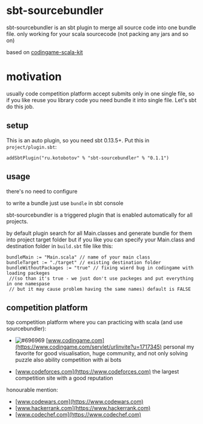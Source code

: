 sbt-sourcebundler
====================

sbt-sourcebundler is an sbt plugin to merge all source code into one bundle file.
only working for your scala sourcecode (not packing any jars and so on)

based on [codingame-scala-kit](https://github.com/huiwang/codingame-scala-kit)

motivation
============
usually code competition platform accept submits only in one single file, so if you like reuse you library code you need bundle it into single file. Let's sbt do this job.

setup
-----

This is an auto plugin, so you need sbt 0.13.5+. Put this in `project/plugin.sbt`:

```sbtshell
addSbtPlugin("ru.kotobotov" % "sbt-sourcebundler" % "0.1.1")
```

usage
-----

there's no need to configure

to write a bundle just use `bundle` in sbt console

sbt-sourcebundler is a triggered plugin that is enabled automatically for all projects.

by default plugin search for all Main.classes and generate bundle for them into project target folder
but if you like you can specify your Main.class and destination folder in `build.sbt` file like this:

```sbtshell
bundleMain := "Main.scala" // name of your main class
bundleTarget := "./target" // existing destination folder
bundleWithoutPackages := "true" // fixing wierd bug in codingame with loading packeges
 //(so than it's true - we just don't use packeges and put everything in one namespase
 // but it may cause problem having the same names) default is FALSE
```


competition platform
-----------------
top competition platform where you can practicing with scala (and use sourcebundler):

- ![#696969](https://static.codingame.com/assets/spritesheets/cg-footer-huge.c6333cce.png)
[www.codingame.com](https://www.codingame.com/servlet/urlinvite?u=1717345)
personal my favorite for good visualisation, huge community, and not only solving puzzle also ability competition with ai bots

- [www.codeforces.com](https://www.codeforces.com)
the largest competition site with a good reputation

honourable mention:

- [www.codewars.com](https://www.codewars.com)
- [www.hackerrank.com](https://www.hackerrank.com)
- [www.codechef.com](https://www.codechef.com)
